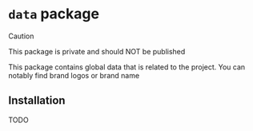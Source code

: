 # `data` package

> [!CAUTION]
> This package is private and should NOT be published

This package contains global data that is related to the project. You can notably find brand logos or brand name

## Installation

TODO
